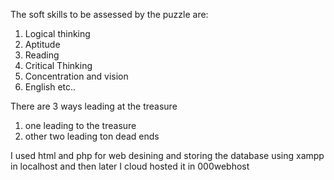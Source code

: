 The soft skills to be assessed by the puzzle are:
1. Logical thinking
2. Aptitude
3. Reading
4. Critical Thinking
5. Concentration and vision
6. English
etc..

There are 3 ways leading at the treasure
1. one leading to the treasure
2. other two leading ton dead ends

I used html and php for web desining and storing the database using xampp in localhost and then later I cloud hosted it in 000webhost
